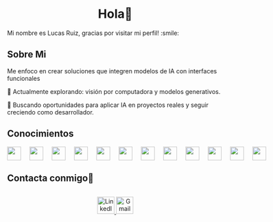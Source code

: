 <h1 align="center">Hola👋</h1>

<div size='20px'> Mi nombre es Lucas Ruiz, gracias por visitar mi perfil! :smile: 
</div>

<h2> Sobre Mi </h2>

Me enfoco en crear soluciones que integren modelos de IA con interfaces funcionales

🧪 Actualmente explorando: visión por computadora y modelos generativos.

🚀 Buscando oportunidades para aplicar IA en proyectos reales y seguir creciendo como desarrollador.

<h2> Conocimientos </h2>

<div style="display: flex; flex-direction: row; gap: 20px; align-items: center;">
  <img src="https://raw.githubusercontent.com/Luksruiz10/assets/main/icons/aws.png" width="32" />
  <img src="https://raw.githubusercontent.com/Luksruiz10/assets/main/icons/css3.png" width="32" />
  <div><img src="https://raw.githubusercontent.com/Luksruiz10/assets/main/icons/flask.png" width="32" /> </div>
  <div><img src="https://raw.githubusercontent.com/Luksruiz10/assets/main/icons/github.png" width="32" /> </div>
  <div><img src="https://raw.githubusercontent.com/Luksruiz10/assets/main/icons/html.png" width="32" /> </div>
  <div><img src="https://raw.githubusercontent.com/Luksruiz10/assets/main/icons/javascript.png" width="32" /> </div>
  <div><img src="https://raw.githubusercontent.com/Luksruiz10/assets/main/icons/pandas.png" width="32" /> </div>
  <div><img src="https://raw.githubusercontent.com/Luksruiz10/assets/main/icons/postgresql.png" width="32" /> </div>
  <div><img src="https://raw.githubusercontent.com/Luksruiz10/assets/main/icons/python.png" width="32" /> </div>
  <div><img src="https://raw.githubusercontent.com/Luksruiz10/assets/main/icons/pytorch.png" width="32" /> </div>
  <div><img src="https://raw.githubusercontent.com/Luksruiz10/assets/main/icons/react.png" width="32" /> </div>
  <div><img src="https://raw.githubusercontent.com/Luksruiz10/assets/main/icons/Scikit_learn.png" width="32" /> </div>
</div>


<h2 style="display: inline-block">Contacta conmigo🤝</h2>

<p align="center">
  <a href="https://www.linkedin.com/in/lucas-ruiz497">
    <img src="https://skillicons.dev/icons?i=linkedin" alt="LinkedIn" height="40">
  </a>
  <a href="mailto:lucasruiz048@gmail.com">
    <img src="https://skillicons.dev/icons?i=gmail" alt="Gmail" height="40">
  </a>
</p>
